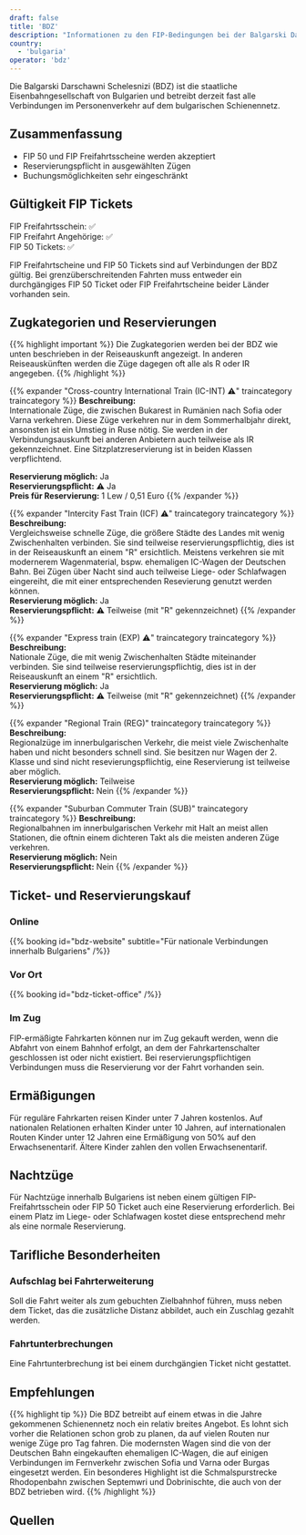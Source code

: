 ```yaml
---
draft: false
title: 'BDZ'
description: "Informationen zu den FIP-Bedingungen bei der Balgarski Darschawni Schelesnizi (BDZ)."
country:
  - 'bulgaria'
operator: 'bdz'
---
```


Die Balgarski Darschawni Schelesnizi (BDZ) ist die staatliche Eisenbahngesellschaft von Bulgarien und betreibt derzeit fast alle Verbindungen im Personenverkehr auf dem bulgarischen Schienennetz. 

## Zusammenfassung

- FIP 50 und FIP Freifahrtsscheine werden akzeptiert
- Reservierungspflicht in ausgewählten Zügen
- Buchungsmöglichkeiten sehr eingeschränkt

## Gültigkeit FIP Tickets

FIP Freifahrtsschein: ✅ \
FIP Freifahrt Angehörige: ✅ \
FIP 50 Tickets: ✅

FIP Freifahrtscheine und FIP 50 Tickets sind auf Verbindungen der BDZ gültig. Bei grenzüberschreitenden Fahrten muss entweder ein durchgängiges FIP 50 Ticket oder FIP Freifahrtscheine beider Länder vorhanden sein.

## Zugkategorien und Reservierungen
{{% highlight important %}}
Die Zugkategorien werden bei der BDZ wie unten beschrieben in der Reiseauskunft angezeigt. In anderen Reiseauskünften werden die Züge dagegen oft alle als R oder IR angegeben.
{{% /highlight %}}

{{% expander "Cross-country International Train (IC-INT) ⚠️" traincategory traincategory %}}
**Beschreibung:** \
Internationale Züge, die zwischen Bukarest in Rumänien nach Sofia oder Varna verkehren. Diese Züge verkehren nur in dem Sommerhalbjahr direkt, ansonsten ist ein Umstieg in Ruse nötig. Sie werden in der Verbindungsauskunft bei anderen Anbietern auch teilweise als IR gekennzeichnet. Eine Sitzplatzreservierung ist in beiden Klassen verpflichtend.

**Reservierung möglich:** Ja \
**Reservierungspflicht:** ⚠️ Ja \
**Preis für Reservierung:** 1 Lew / 0,51 Euro
{{% /expander %}}

{{% expander "Intercity Fast Train (ICF) ⚠️" traincategory traincategory %}}
**Beschreibung:** \
Vergleichsweise schnelle Züge, die größere Städte des Landes mit wenig Zwischenhalten verbinden. Sie sind teilweise reservierungspflichtig, dies ist in der Reiseauskunft an einem "R" ersichtlich. Meistens verkehren sie mit modernerem Wagenmaterial, bspw. ehemaligen IC-Wagen der Deutschen Bahn. Bei Zügen über Nacht sind auch teilweise Liege- oder Schlafwagen eingereiht, die mit einer entsprechenden Resevierung genutzt werden können. \
**Reservierung möglich:** Ja \
**Reservierungspflicht:** ⚠️ Teilweise (mit "R" gekennzeichnet)
{{% /expander %}}

{{% expander "Express train (EXP) ⚠️" traincategory traincategory %}}
**Beschreibung:** \
Nationale Züge, die mit wenig Zwischenhalten Städte miteinander verbinden. Sie sind teilweise reservierungspflichtig, dies ist in der Reiseauskunft an einem "R" ersichtlich. \
**Reservierung möglich:** Ja \
**Reservierungspflicht:** ⚠️ Teilweise (mit "R" gekennzeichnet)
{{% /expander %}}

{{% expander "Regional Train (REG)" traincategory traincategory %}}
**Beschreibung:** \
Regionalzüge im innerbulgarischen Verkehr, die meist viele Zwischenhalte haben und nicht besonders schnell sind. Sie besitzen nur Wagen der 2. Klasse und sind nicht resevierungspflichtig, eine Reservierung ist teilweise aber möglich. \
**Reservierung möglich:** Teilweise \
**Reservierungspflicht:** Nein
{{% /expander %}}

{{% expander "Suburban Commuter Train (SUB)" traincategory traincategory %}}
**Beschreibung:** \
Regionalbahnen im innerbulgarischen Verkehr mit Halt an meist allen Stationen, die oftnin einem dichteren Takt als die meisten anderen Züge verkehren. \
**Reservierung möglich:** Nein \
**Reservierungspflicht:** Nein
{{% /expander %}}

## Ticket- und Reservierungskauf

### Online

{{% booking id="bdz-website"
subtitle="Für nationale Verbindungen innerhalb Bulgariens" /%}}

### Vor Ort

{{% booking id="bdz-ticket-office" /%}}

### Im Zug

FIP-ermäßigte Fahrkarten können nur im Zug gekauft werden, wenn die Abfahrt von einem Bahnhof erfolgt, an dem der Fahrkartenschalter geschlossen ist oder nicht existiert. Bei reservierungspflichtigen Verbindungen muss die Reservierung vor der Fahrt vorhanden sein.

## Ermäßigungen

Für reguläre Fahrkarten reisen Kinder unter 7 Jahren kostenlos. Auf nationalen Relationen erhalten Kinder unter 10 Jahren, auf internationalen Routen Kinder unter 12 Jahren eine Ermäßigung von 50% auf den Erwachsenentarif. Ältere Kinder zahlen den vollen Erwachsenentarif.

## Nachtzüge
Für Nachtzüge innerhalb Bulgariens ist neben einem gültigen FIP-Freifahrtsschein oder FIP 50 Ticket auch eine Reservierung erforderlich. Bei einem Platz im Liege- oder Schlafwagen kostet diese entsprechend mehr als eine normale Reservierung.

## Tarifliche Besonderheiten

### Aufschlag bei Fahrterweiterung

Soll die Fahrt weiter als zum gebuchten Zielbahnhof führen, muss neben dem Ticket, das die zusätzliche Distanz abbildet, auch ein Zuschlag gezahlt werden.

### Fahrtunterbrechungen

Eine Fahrtunterbrechung ist bei einem durchgängien Ticket nicht gestattet.

## Empfehlungen


{{% highlight tip %}}
Die BDZ betreibt auf einem etwas in die Jahre gekommenen Schienennetz noch ein relativ breites Angebot. Es lohnt sich vorher die Relationen schon grob zu planen, da auf vielen Routen nur wenige Züge pro Tag fahren. Die modernsten Wagen sind die von der Deutschen Bahn eingekauften ehemaligen IC-Wagen, die auf einigen Verbindungen im Fernverkehr zwischen Sofia und Varna oder Burgas eingesetzt werden. Ein besonderes Highlight ist die Schmalspurstrecke Rhodopenbahn zwischen Septemwri und Dobrinischte, die auch von der BDZ betrieben wird.
{{% /highlight %}}

## Quellen

[^1]: [Rail Delivery Group](https://www.raildeliverygroup.com/rst/europe-and-fip.html)
